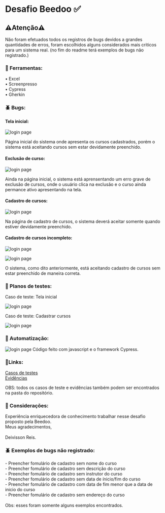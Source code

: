 <h1>Desafio Beedoo ✅</h1>

<h2>⚠️Atenção⚠️</h2>
Não foram efetuados todos os registros de bugs devidos a grandes quantidades de erros, foram escolhidos alguns considerados mais criticos para um sistema real. (no fim do readme terá exemplos de bugs não registrado.)

<h3>🔧 Ferramentas:</h3>
• Excel<br>
• Screenpresso<br>
• Cypress<br>
• Gherkin<br>

<h3>🪲 Bugs:</h3>

<h4>Tela inicial:</h4>

![login page](https://github.com/deivissonnreis/QA-Test/blob/main/Beedoo%20QA%20Test/Evidências/Suíte%20-%20Tela%20inicial/Suíte%20-%20Tela%20inicial%20-%20ID%202.png)

Página inicial do sistema onde apresenta os cursos cadastrados, porém o sistema está aceitando cursos sem estar devidamente preenchido.

<h4>Exclusão de curso:</h4>

![login page](https://github.com/deivissonnreis/QA-Test/blob/main/Beedoo%20QA%20Test/Evidências/Suíte%20-%20Tela%20inicial/Suíte%20-%20Tela%20inicial%20-%20ID%203.png)

Ainda na página inicial, o sistema está aprensentando um erro grave de exclusão de cursos, onde o usuário clica na exclusão e o curso ainda permance ativo apresentando na tela.

<h4>Cadastro de cursos:</h4>

![login page](https://github.com/deivissonnreis/QA-Test/blob/main/Beedoo%20QA%20Test/Evidências/Suíte%20-%20Cadastrar%20cursos/Suíte%20-%20Cadastrar%20cursos%20-%20ID%201-1.png)

Na página de cadastro de cursos, o sistema deverá aceitar somente quando estiver devidamente preenchido.

<h4>Cadastro de cursos incompleto:</h4>


![login page](https://github.com/deivissonnreis/QA-Test/blob/main/Beedoo%20QA%20Test/Evidências/Suíte%20-%20Cadastrar%20cursos/Suíte%20-%20Cadastrar%20cursos%20-%20ID%202-1.png)

![login page](https://github.com/deivissonnreis/QA-Test/blob/main/Beedoo%20QA%20Test/Evidências/Suíte%20-%20Cadastrar%20cursos/Suíte%20-%20Cadastrar%20cursos%20-%20ID%202-2.png)



O sistema, como dito anteriormente, está aceitando cadastro de cursos sem estar preenchido de maneira correta.

<h3>📜 Planos de testes:</h3>

Caso de teste: Tela inicial

![login page](https://github.com/deivissonnreis/QA-Test/blob/main/Beedoo%20QA%20Test/Evidências/Caso%20de%20teste%202.png)

Caso de teste: Cadastrar cursos

![login page](https://github.com/deivissonnreis/QA-Test/blob/main/Beedoo%20QA%20Test/Evidências/Caso%20de%20teste%201.png)

<h3>🤖 Automatização:</h3>

![login page](https://github.com/deivissonnreis/QA-Test/blob/main/Beedoo%20QA%20Test/Cypress%20-%20Bônus/Beedoo%20Cypress/Cypress-1.png)
Código feito com javascript e o framework Cypress.


<h3>🔗Links:</h3>
 <a href='https://docs.google.com/spreadsheets/d/170ENdST1mG_d_OJxBGORIJS6Eeadm8hD/edit?gid=140281297#gid=140281297'>Casos de testes</a><br>
 <a href='https://drive.google.com/drive/folders/1ofXXDbML0Iu_QD--RLxwsvBsg4qX3ZjJ?usp=drive_link'>Evidências</a>

 OBS: todos os casos de teste e evidências também podem ser encontrados na pasta do repositório.

 <h3>💬 Considerações:</h3>
 Experiência enriquecedora de conhecimento trabalhar nesse desafio proposto pela Beedoo.<br>
 Meus agradecimentos,<br>
 <br>
 Deivisson Reis.

 <h3>🪲 Exemplos de bugs não registrado: </h3>
 - Preencher fomulário de cadastro sem nome do curso <br>
 - Preencher fomulário de cadastro sem descrição do curso <br>
 - Preencher fomulário de cadastro sem instrutor do curso <br>
 - Preencher fomulário de cadastro sem data de ínicio/fim do curso <br>
 - Preencher fomulário de cadastro com data de fim menor que a data de inicio do curso <br>
 - Preencher fomulário de cadastro sem endereço do curso <br>
 <br>
  Obs: esses foram somente alguns exemplos encontrados.
 
 
 

 
 

 









